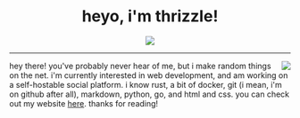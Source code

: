 <div align="center">
  <h1>heyo, i'm thrizzle!</h1>
  <img src="https://skillicons.dev/icons?i=git,docker,html,css,tailwind,react,js,next,md,py,redis,rust,go,svelte" /><br/>
</div>
<hr/>
<a href="https://discord.com/users/536644802595520534">
  <img src="https://lanyard-profile-readme.vercel.app/api/536644802595520534?hideTimestamp=true&idleMessage=prolly sleep or in school" align="right" />
</a>
<p align="left">hey there! you've probably never hear of me, but i make random things on the net. i'm currently interested in web development, and am working on a self-hostable social platform. i know rust, a bit of docker, git (i mean, i'm on github after all), markdown, python, go, and html and css. you can check out my website <a href="https://terabyteis.me">here</a>. thanks for reading!</p>
